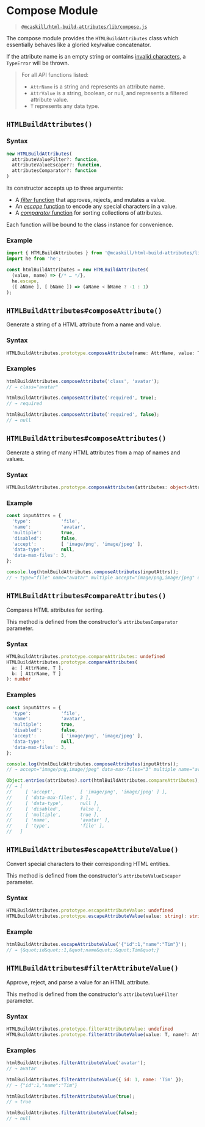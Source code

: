 # Compose Module

> [`@mcaskill/html-build-attributes/lib/compose.js`](/src/lib/compose.ts)

The compose module provides the `HTMLBuildAttributes` class which
essentially behaves like a gloried key/value concatenator.

If the attribute name is an empty string or contains
[invalid characters][syntax-attribute-name],
a `TypeError` will be thrown.

> For all API functions listed:
>
> * `AttrName` is a string and represents an attribute name.
> * `AttrValue` is a string, boolean, or null, and represents a filtered attribute value.
> * `T` represents any data type.

## `HTMLBuildAttributes()`

### Syntax

```ts
new HTMLBuildAttributes(
  attributeValueFilter?: function,
  attributeValueEscaper?: function,
  attributesComparator?: function
)
```

Its constructor accepts up to three arguments:

* A [_filter_ function](/docs/api.filter.md) that approves, rejects,
  and mutates a value.
* An [_escape_ function](/docs/api.escape.md) to encode any special
  characters in a value.
* A [_comparator_ function](/docs/api.sort.md) for sorting collections
  of attributes.

Each function will be bound to the class instance for convenience.

### Example

```js
import { HTMLBuildAttributes } from '@mcaskill/html-build-attributes/lib/compose.js';
import he from 'he';

const htmlBuildAttributes = new HTMLBuildAttributes(
  (value, name) => {/* … */},
  he.escape,
  ([ aName ], [ bName ]) => (aName < bName ? -1 : 1)
);
```

## `HTMLBuildAttributes#composeAttribute()`

Generate a string of a HTML attribute from a name and value.

### Syntax

```ts
HTMLBuildAttributes.prototype.composeAttribute(name: AttrName, value: T): string|null
```

### Examples

```js
htmlBuildAttributes.composeAttribute('class', 'avatar');
// → class="avatar"

htmlBuildAttributes.composeAttribute('required', true);
// → required

htmlBuildAttributes.composeAttribute('required', false);
// → null
```

## `HTMLBuildAttributes#composeAttributes()`

Generate a string of many HTML attributes from a map of names and values.

### Syntax

```ts
HTMLBuildAttributes.prototype.composeAttributes(attributes: object<AttrName, T>): string|null
```

### Example

```js
const inputAttrs = {
  'type':           'file',
  'name':           'avatar',
  'multiple':       true,
  'disabled':       false,
  'accept':         [ 'image/png', 'image/jpeg' ],
  'data-type':      null,
  'data-max-files': 3,
};

console.log(htmlBuildAttributes.composeAttributes(inputAttrs));
// → type="file" name="avatar" multiple accept="image/png,image/jpeg" data-max-files="3"
```

## `HTMLBuildAttributes#compareAttributes()`

Compares HTML attributes for sorting.

This method is defined from the constructor's `attributesComparator` parameter.

### Syntax

```ts
HTMLBuildAttributes.prototype.compareAttributes: undefined
HTMLBuildAttributes.prototype.compareAttributes(
  a: [ AttrName, T ],
  b: [ AttrName, T ]
): number
```

### Examples

```js
const inputAttrs = {
  'type':           'file',
  'name':           'avatar',
  'multiple':       true,
  'disabled':       false,
  'accept':         [ 'image/png', 'image/jpeg' ],
  'data-type':      null,
  'data-max-files': 3,
};

console.log(htmlBuildAttributes.composeAttributes(inputAttrs));
// → accept="image/png,image/jpeg" data-max-files="3" multiple name="avatar" type="file"

Object.entries(attributes).sort(htmlBuildAttributes.compareAttributes);
// → [
//     [ 'accept',         [ 'image/png', 'image/jpeg' ] ],
//     [ 'data-max-files', 3 ],
//     [ 'data-type',      null ],
//     [ 'disabled',       false ],
//     [ 'multiple',       true ],
//     [ 'name',           'avatar' ],
//     [ 'type',           'file' ],
//   ]
```

## `HTMLBuildAttributes#escapeAttributeValue()`

Convert special characters to their corresponding HTML entities.

This method is defined from the constructor's `attributeValueEscaper` parameter.

### Syntax

```ts
HTMLBuildAttributes.prototype.escapeAttributeValue: undefined
HTMLBuildAttributes.prototype.escapeAttributeValue(value: string): string
```

### Example

```js
htmlBuildAttributes.escapeAttributeValue('{"id":1,"name":"Tim"}');
// → {&quot;id&quot;:1,&quot;name&quot;:&quot;Tim&quot;}
```

## `HTMLBuildAttributes#filterAttributeValue()`

Approve, reject, and parse a value for an HTML attribute.

This method is defined from the constructor's `attributeValueFilter` parameter.

### Syntax

```ts
HTMLBuildAttributes.prototype.filterAttributeValue: undefined
HTMLBuildAttributes.prototype.filterAttributeValue(value: T, name?: AttrName): AttrValue
```

### Examples

```js
htmlBuildAttributes.filterAttributeValue('avatar');
// → avatar

htmlBuildAttributes.filterAttributeValue({ id: 1, name: 'Tim' });
// → {"id":1,"name":"Tim"}

htmlBuildAttributes.filterAttributeValue(true);
// → true

htmlBuildAttributes.filterAttributeValue(false);
// → null
```

[syntax-attribute-name]: https://html.spec.whatwg.org/dev/syntax.html#syntax-attribute-name
